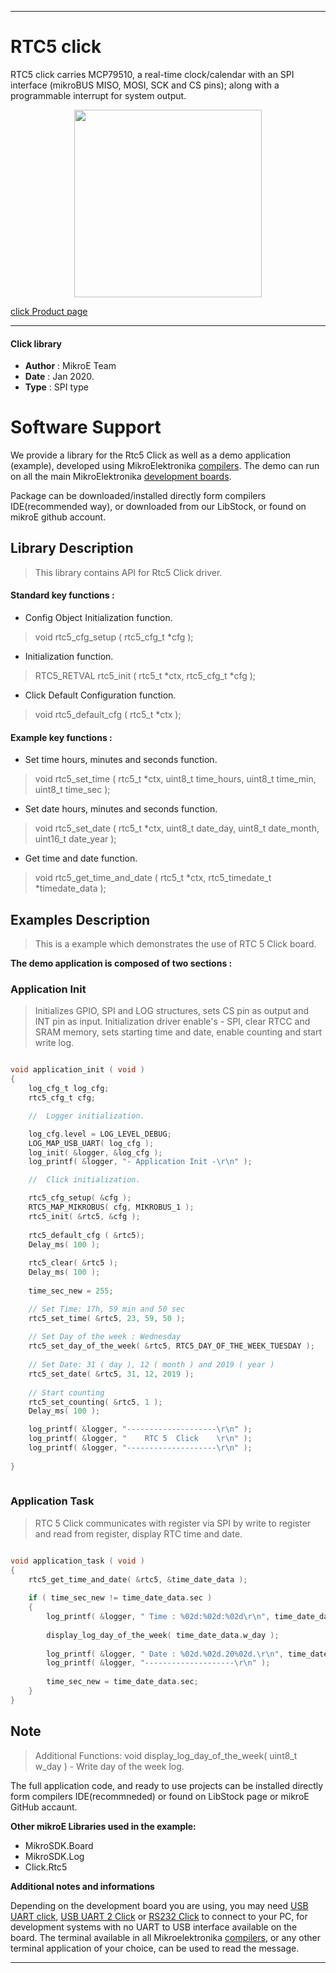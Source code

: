 

---
# RTC5 click

RTC5 click carries MCP79510, a real-time clock/calendar with an SPI interface (mikroBUS MISO, MOSI, SCK and CS pins); along with a programmable interrupt for system output.

<p align="center">
  <img src="https://download.mikroe.com/images/click_for_ide/rtc5_click.png" height=300px>
</p>

[click Product page](https://www.mikroe.com/rtc-5-click)

---


#### Click library 

- **Author**        : MikroE Team
- **Date**          : Jan 2020.
- **Type**          : SPI type


# Software Support

We provide a library for the Rtc5 Click 
as well as a demo application (example), developed using MikroElektronika 
[compilers](https://shop.mikroe.com/compilers). 
The demo can run on all the main MikroElektronika [development boards](https://shop.mikroe.com/development-boards).

Package can be downloaded/installed directly form compilers IDE(recommended way), or downloaded from our LibStock, or found on mikroE github account. 

## Library Description

> This library contains API for Rtc5 Click driver.

#### Standard key functions :

- Config Object Initialization function.
> void rtc5_cfg_setup ( rtc5_cfg_t *cfg ); 
 
- Initialization function.
> RTC5_RETVAL rtc5_init ( rtc5_t *ctx, rtc5_cfg_t *cfg );

- Click Default Configuration function.
> void rtc5_default_cfg ( rtc5_t *ctx );


#### Example key functions :

- Set time hours, minutes and seconds function.
> void rtc5_set_time ( rtc5_t *ctx, uint8_t time_hours, uint8_t time_min, uint8_t time_sec );
 
- Set date hours, minutes and seconds function.
> void rtc5_set_date ( rtc5_t *ctx, uint8_t date_day, uint8_t date_month, uint16_t date_year );

- Get time and date function.
> void rtc5_get_time_and_date ( rtc5_t *ctx, rtc5_timedate_t *timedate_data );

## Examples Description

> 
> This is a example which demonstrates the use of RTC 5 Click board.
> 

**The demo application is composed of two sections :**

### Application Init 

>
> Initializes GPIO, SPI and LOG structures, sets CS pin as output and INT pin as input.
> Initialization driver enable's - SPI, clear RTCC and SRAM memory, 
> sets starting time and date, enable counting and start write log.
> 

```c

void application_init ( void )
{
    log_cfg_t log_cfg;
    rtc5_cfg_t cfg;

    //  Logger initialization.

    log_cfg.level = LOG_LEVEL_DEBUG;
    LOG_MAP_USB_UART( log_cfg );
    log_init( &logger, &log_cfg );
    log_printf( &logger, "- Application Init -\r\n" );

    //  Click initialization.

    rtc5_cfg_setup( &cfg );
    RTC5_MAP_MIKROBUS( cfg, MIKROBUS_1 );
    rtc5_init( &rtc5, &cfg );
    
    rtc5_default_cfg ( &rtc5);
    Delay_ms( 100 );
    
    rtc5_clear( &rtc5 );
    Delay_ms( 100 );
    
    time_sec_new = 255;

    // Set Time: 17h, 59 min and 50 sec
    rtc5_set_time( &rtc5, 23, 59, 50 );
    
    // Set Day of the week : Wednesday
    rtc5_set_day_of_the_week( &rtc5, RTC5_DAY_OF_THE_WEEK_TUESDAY );
    
    // Set Date: 31 ( day ), 12 ( month ) and 2019 ( year )
    rtc5_set_date( &rtc5, 31, 12, 2019 );
    
    // Start counting
    rtc5_set_counting( &rtc5, 1 );
    Delay_ms( 100 );

    log_printf( &logger, "--------------------\r\n" );
    log_printf( &logger, "    RTC 5  Click    \r\n" );
    log_printf( &logger, "--------------------\r\n" );
    
}
  
```

### Application Task

>
> RTC 5 Click communicates with register via SPI 
> by write to register and read from register, display RTC time and date.
> 

```c

void application_task ( void )
{
    rtc5_get_time_and_date( &rtc5, &time_date_data );
    
    if ( time_sec_new != time_date_data.sec )
    {
        log_printf( &logger, " Time : %02d:%02d:%02d\r\n", time_date_data.hours, time_date_data.min, time_date_data.sec );
    
        display_log_day_of_the_week( time_date_data.w_day );
    
        log_printf( &logger, " Date : %02d.%02d.20%02d.\r\n", time_date_data.day, time_date_data.month, time_date_data.year );
        log_printf( &logger, "--------------------\r\n" );
    
        time_sec_new = time_date_data.sec;
    }
} 

```

## Note

> 
> Additional Functions: 
> void display_log_day_of_the_week( uint8_t w_day ) - Write day of the week log.
> 

The full application code, and ready to use projects can be  installed directly form compilers IDE(recommneded) or found on LibStock page or mikroE GitHub accaunt.

**Other mikroE Libraries used in the example:** 

- MikroSDK.Board
- MikroSDK.Log
- Click.Rtc5

**Additional notes and informations**

Depending on the development board you are using, you may need 
[USB UART click](https://shop.mikroe.com/usb-uart-click), 
[USB UART 2 Click](https://shop.mikroe.com/usb-uart-2-click) or 
[RS232 Click](https://shop.mikroe.com/rs232-click) to connect to your PC, for 
development systems with no UART to USB interface available on the board. The 
terminal available in all Mikroelektronika 
[compilers](https://shop.mikroe.com/compilers), or any other terminal application 
of your choice, can be used to read the message.



---
